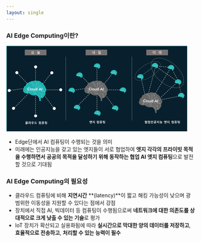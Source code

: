 ```yaml
---
layout: single
---
```




### AI Edge Computing이란?

![edge_computing](/assets/img/edge/edge_computing.png)

- Edge단에서 AI 컴퓨팅이 수행되는 것을 의미
- 미래에는 인공지능을 갖고 있는 엣지들이 서로 협업하여 **엣지 각각의 프라이빗 목적을 수행하면서 공공의 목적을 달성하기 위해 동작하는 협업 AI 엣지 컴퓨팅**으로 발전할 것으로 기대됨





### AI Edge Computing의 필요성

- 클라우드 컴퓨팅에 비해 **지연시간** **(latency)**이 짧고 해킹 가능성이 낮으며 광범위한 이동성을 지원할 수 있다는 점에서 강점
- 장치에서 직접 AI, 빅데이터 등 컴퓨팅이 수행됨으로써 **네트워크에 대한 의존도를 상대적으로 크게 낮출 수 있는 기술**로 평가
- IoT 장치가 확산되고 실용화됨에 따라 **실시간으로 막대한 양의 데이터를 저장하고**, **효율적으로 전송하고**, **처리할 수 있는 능력이 필수**

